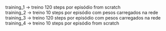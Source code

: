 training_1 -> treino 120 steps por episódio from scratch
<br>training_2 -> treino 10 steps por episódio com pesos carregados na rede
<br>training_3 -> treino 120 steps por episódio com pesos carregados na rede
<br>training_4 -> treino 10 steps por episódio from scratch
